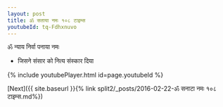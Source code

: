 ```yaml
---
layout: post
title: ॐ सताया नमः १०८ टाइम्स
youtubeId: tq-Fdhxnuvo
---
```

 
 
 ॐ न्याय निर्वा पनाया नमः  
 
 -  जिसने संसार को नित्य संस्कार दिया 
 
  
 
  
 
 
 
 
 
 


{% include youtubePlayer.html id=page.youtubeId %}
 
[Next]({{ site.baseurl }}{% link  split2/_posts/2016-02-22-ॐ सनाटा नमः १०८ टाइम्स.md%})
 
